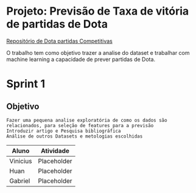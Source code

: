 # Projeto: Previsão de Taxa de vitória de partidas de Dota 

[Repositório de Dota partidas Competitivas](https://www.kaggle.com/datasets/darianogina/dota-2-matches-pro-leagues)

O trabalho tem como objetivo trazer a analise do dataset e trabalhar com machine learning a capacidade de prever partidas de Dota.

# Sprint 1
## Objetivo
    Fazer uma pequena analise exploratória de como os dados são relacionados, para seleção de features para a previsão
    Introduzir artigo e Pesquisa bibliográfica
    Análise de outros Datasets e metologias escolhidas

| Aluno    | Atividade |
| -------- | --------- |
| Vinicius | Placeholder |
| Huan     | Placeholder |
| Gabriel  | Placeholder |

